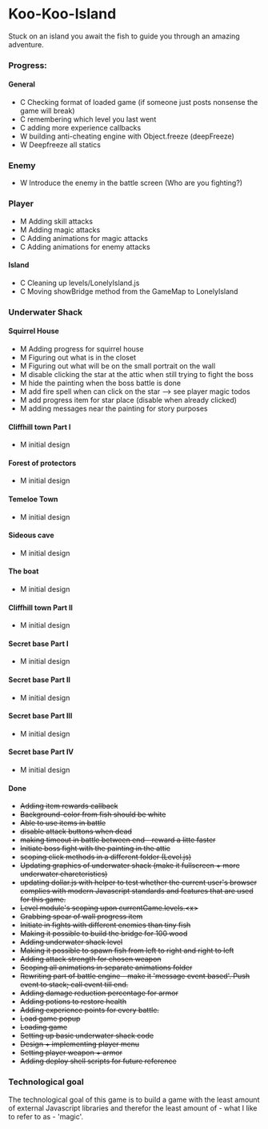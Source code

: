 Koo-Koo-Island
==============

Stuck on an island you await the fish to guide you through an amazing adventure.

### Progress:

#### General
- C Checking format of loaded game (if someone just posts nonsense the game will break)
- C remembering which level you last went
- C adding more experience callbacks
- W building anti-cheating engine with Object.freeze (deepFreeze)
- W Deepfreeze all statics

### Enemy
- W Introduce the enemy in the battle screen (Who are you fighting?)

### Player
- M Adding skill attacks
- M Adding magic attacks
- C Adding animations for magic attacks
- C Adding animations for enemy attacks

#### Island
- C Cleaning up levels/LonelyIsland.js
- C Moving showBridge method from the GameMap to LonelyIsland

### Underwater Shack

#### Squirrel House
- M Adding progress for squirrel house
- M Figuring out what is in the closet
- M Figuring out what will be on the small portrait on the wall
- M disable clicking the star at the attic when still trying to fight the boss
- M hide the painting when the boss battle is done
- M add fire spell when can click on the star --> see player magic todos
- M add progress item for star place (disable when already clicked)
- M adding messages near the painting for story purposes

#### Cliffhill town Part I
- M initial design

#### Forest of protectors
- M initial design

#### Temeloe Town
- M initial design

#### Sideous cave
- M initial design

#### The boat
- M initial design

#### Cliffhill town Part II
- M initial design

#### Secret base Part I
- M initial design

#### Secret base Part II
- M initial design

#### Secret base Part III
- M initial design

#### Secret base Part IV
- M initial design

#### Done
- ~~Adding item rewards callback~~
- ~~Background-color from fish should be white~~
- ~~Able to use items in battle~~
- ~~disable attack buttons when dead~~
- ~~making timeout in battle between end - reward a litte faster~~
- ~~Initiate boss fight with the painting in the attic~~
- ~~scoping click methods in a different folder (Level.js)~~
- ~~Updating graphics of underwater shack (make it fullscreen + more underwater chareteristics)~~
- ~~updating dollar.js with helper to test whether the current user's browser complies with modern Javascript standards and features that are used for this game.~~
- ~~Level module's scoping upon currentGame.levels.\<x\>~~
- ~~Grabbing spear of wall progress item~~
- ~~Initiate in fights with different enemies than tiny fish~~
- ~~Making it possible to build the bridge for 100 wood~~
- ~~Adding underwater shack level~~
- ~~Making it possible to spawn fish from left to right and right to left~~
- ~~Adding attack strength for chosen weapon~~
- ~~Scoping all animations in separate animations folder~~
- ~~Rewriting part of battle engine - make it 'message event based'. Push event to stack; call event till end.~~
- ~~Adding damage reduction percentage for armor~~
- ~~Adding potions to restore health~~
- ~~Adding experience points for every battle.~~
- ~~Load game popup~~
- ~~Loading game~~
- ~~Setting up basic underwater shack code~~
- ~~Design + implementing player menu~~
- ~~Setting player weapon + armor~~
- ~~Adding deploy shell scripts for future reference~~

### Technological goal

The technological goal of this game is to build a game with the least amount of external Javascript libraries and therefor the least amount of - what I like to refer to as - 'magic'.
